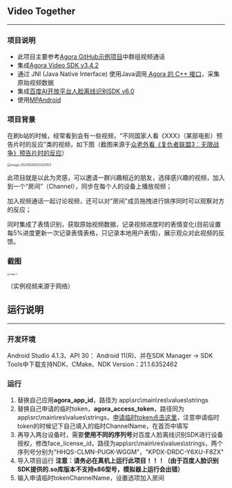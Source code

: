 ## Video Together

------

### 项目说明

- 此项目主要参考[Agora GitHub示例项目](https://github.com/AgoraIO/Basic-Video-Call/tree/master/Group-Video/OpenVideoCall-Android)中群组视频通话
- 集成[Agora Video SDK v3.4.2](https://docs.agora.io/cn/Video/downloads?platform=Android)
- 通过 JNI (Java Native Interface) 使用Java调用[ Agora 的 C++ 接口](https://docs.agora.io/cn/Video/raw_data_video_android?platform=Android)，采集原始视频数据
- 集成[百度AI开放平台人脸离线识别SDK v6.0](https://ai.baidu.com/ai-doc/FACE/pk37c1mqu)
- 使用[MPAndroid](https://github.com/PhilJay/MPAndroidChart)

### 项目背景

在刷b站的时候，经常看到会有一些视频，“不同国家人看《XXX》（某部电影）预告片时的反应”类的视频，如下图（截图来源于[众老外看《复仇者联盟3：无限战争》预告片时的反应](https://www.bilibili.com/video/BV1sW411a7Ca?from=search&seid=14916927644342390513)）

<img src="\ScreenShorts\image-1.png" alt="image-20210529203321353" style="zoom: 50%;" />

此项目就是以此为灵感，可以邀请一群兴趣相近的朋友，选择感兴趣的视频，加入到一个“房间”（Channel），同步在每个人的设备上播放视频；

加入视频通话一起讨论视频，还可以对"房间"成员拖拽进行排序同时可以观察对方的反应；

同时集成了表情识别，获取原始视频数据，记录视频进度时的表情变化(目前设置每5%进度更新一次记录表情表格，只记录本地用户表情)，展示观众对此视频的反馈。

### 截图

<img src="C:\Users\lql\Desktop\声网比赛\ScreenShorts\image-2.jpg" alt="image-2" style="zoom: 33%;" />

（实例视频来源于网络）

## 运行说明

------

### 开发环境

Android Studio 4.1.3、API 30： Android 11(R)、并在SDK Manager -> SDK Tools中下载支持NDK、CMake、NDK Version：21.1.6352462

### 运行

1. 替换自己应用**agora_app_id**，路径为 app\src\main\res\values\strings 
2. 替换自己申请的临时token，**agora_access_token**，路径同为app\src\main\res\values\strings，[申请临时token点击这里](https://docs.agora.io/cn/Interactive%20Broadcast/token#get-a-temporary-token)，注意申请临时token的时候记下自己填入的临时ChannelName，在首页中填写
3. 再导入两台设备时，需要**使用不同的序列号**对百度人脸离线识别SDK进行设备授权，修改face_license_id，路径为app\src\main\res\values\strings，两个序列号分别为"HHQS-CLMN-PUGK-WGGM"，"KPDX-DRDC-Y6XU-F8ZX"
4. 导入项目运行    **注意：请务必在真机上运行此项目！！！（由于百度人脸识别SDK提供的.so库版本不支持x86型号，模拟器上运行会出错）**
5. 输入申请临时tokenChannelName，设置选项加入房间

